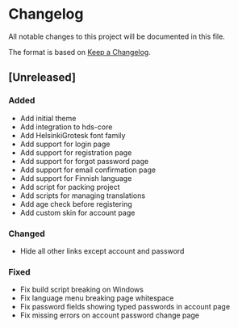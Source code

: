 # Changelog
All notable changes to this project will be documented in this file.

The format is based on [Keep a Changelog](https://keepachangelog.com/en/1.0.0/).

## [Unreleased]
### Added
- Add initial theme
- Add integration to hds-core
- Add HelsinkiGrotesk font family
- Add support for login page
- Add support for registration page
- Add support for forgot password page
- Add support for email confirmation page
- Add support for Finnish language
- Add script for packing project
- Add scripts for managing translations
- Add age check before registering
- Add custom skin for account page

### Changed
- Hide all other links except account and password

### Fixed
- Fix build script breaking on Windows
- Fix language menu breaking page whitespace
- Fix password fields showing typed passwords in account page
- Fix missing errors on account password change page